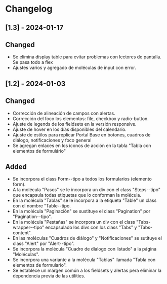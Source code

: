 # Changelog

## [1.3] - 2024-01-17

## Changed
- Se elimina display table para evitar problemas con lectores de pantalla. Se pasa todo a flex
- Ajustes varios y agregado de moléculas de input con error.


## [1.2] - 2024-01-03

## Changed
- Corrección de alineación de campos con alertas.
- Corrección del foco los elementos: file, checkbox y radio-button.
- Ajuste de legends de los fieldsets en la versión responsive.
- Ajuste de hover en los días disponibles del calendario.
- Ajuste de estilos para replicar Portal Base en botones, cuadros de diálogo, notificaciones y foco general
- Se agregan enlaces en los íconos de acción en la tabla "Tabla con elementos de formulário"

## Added
- Se incorpora el class Form--tipo a todos los formularios (elemento form).
- A la molécula "Pasos" se le incorpora un div con el class "Steps--tipo" que encapsula todas etiquetas que lo conforman la molécula.
- En la molécula "Tablas" se le incorpora a la etiqueta "Table" un class con el nombre "Table--tipo.
- En la molécula "Paginación" se sustituye el class "Pagination" por "Pagination--tipo".
- En la molécula "Pestañas" se incorpora un div con el class "Tabs-wrapper--tipo" encapsulado los divs con los class "Tabs" y "Tabs-content".
- En las moléculas "Cuadros de diálogo" y "Notificaciones" se sutituye el class "Alert" por "Alert--tipo".
- Se incorpora la molécula "Cuadro de díalogo con listado" a la página "Moléculas".
- Se incorpora una variante a la molécula "Tablas" llamada "Tabla con elementos de formulario".
- Se establece un márgen común a los fieldsets y alertas pera eliminar la dependencia previa de las utilities.